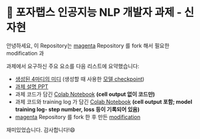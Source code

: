 # 🥁 포자랩스 인공지능 NLP 개발자 과제 - 신자현

안녕하세요, 이 Repository는 [magenta](https://github.com/magenta/magenta) Repository 를 fork 해서 필요한 modification 과 

과제에서 요구하신 주요 요소를 다음 리스트에 요약했습니다:

* [생성된 4마디의 미디](https://github.com/lukysummer/Poza-Assignment/blob/main/step_36656_sample_2.mid) (생성할 때 사용한 [모델 checkpoint](https://drive.google.com/file/d/1TBjBuKBgpLK2-UX5_XGdP39wxWGHb6s4/view?usp=sharing))
* [과제 설명 PPT](https://github.com/lukysummer/Poza-Assignment/blob/main/PozaAssignment.pptx)
* 과제 코드가 담긴 [Colab Notebook](https://github.com/lukysummer/Poza-Assignment/blob/main/PozaWorkbook_clean.ipynb) **(cell output 없이 코드만)**
* 과제 코드와 training log 가 담긴 [Colab Notebook](https://github.com/lukysummer/Poza-Assignment/blob/main/PozaWorkbook.ipynb) **(cell output 포함; model training log- step number, loss 등이 기록되어 있음)**
* [magenta](https://github.com/magenta/magenta) Repository 를 fork 한 후 만든 [modification](https://github.com/lukysummer/magenta/blob/main/magenta/models/music_vae/configs.py#L49)

재미있었습니다. 감사합니다!😄

